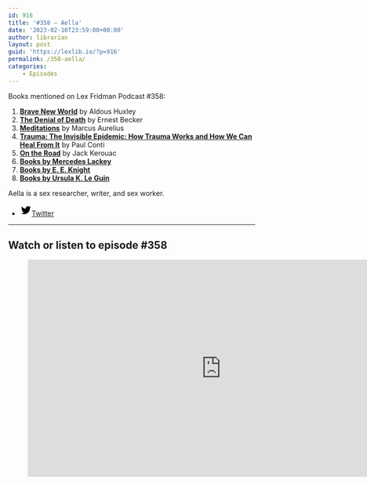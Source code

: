 ```yaml
---
id: 916
title: '#358 – Aella'
date: '2023-02-10T23:59:00+00:00'
author: librarian
layout: post
guid: 'https://lexlib.io/?p=916'
permalink: /358-aella/
categories:
    - Episodes
---
```


Books mentioned on Lex Fridman Podcast #358:

1. **[Brave New World](https://amzn.to/3jTLvAY)** by Aldous Huxley
2. **[The Denial of Death](https://amzn.to/3S7rOlX)** by Ernest Becker
3. **[Meditations](https://amzn.to/3Xouso8)** by Marcus Aurelius
4. **[Trauma: The Invisible Epidemic: How Trauma Works and How We Can Heal From It](https://amzn.to/3Ye235A)** by Paul Conti
5. **[On the Road](https://amzn.to/3XptB6A)** by Jack Kerouac
6. **[Books by Mercedes Lackey](https://amzn.to/3jKmUhX)**
7. **[Books by E. E. Knight](https://amzn.to/3RP7Hst)**
8. **[Books by Ursula K. Le Guin](https://amzn.to/3IenuNd)**

Aella is a sex researcher, writer, and sex worker.

- [<svg aria-hidden="true" focusable="false" height="24" version="1.1" viewbox="0 0 24 24" width="24" xmlns="http://www.w3.org/2000/svg"><path d="M22.23,5.924c-0.736,0.326-1.527,0.547-2.357,0.646c0.847-0.508,1.498-1.312,1.804-2.27 c-0.793,0.47-1.671,0.812-2.606,0.996C18.324,4.498,17.257,4,16.077,4c-2.266,0-4.103,1.837-4.103,4.103 c0,0.322,0.036,0.635,0.106,0.935C8.67,8.867,5.647,7.234,3.623,4.751C3.27,5.357,3.067,6.062,3.067,6.814 c0,1.424,0.724,2.679,1.825,3.415c-0.673-0.021-1.305-0.206-1.859-0.513c0,0.017,0,0.034,0,0.052c0,1.988,1.414,3.647,3.292,4.023 c-0.344,0.094-0.707,0.144-1.081,0.144c-0.264,0-0.521-0.026-0.772-0.074c0.522,1.63,2.038,2.816,3.833,2.85 c-1.404,1.1-3.174,1.756-5.096,1.756c-0.331,0-0.658-0.019-0.979-0.057c1.816,1.164,3.973,1.843,6.29,1.843 c7.547,0,11.675-6.252,11.675-11.675c0-0.178-0.004-0.355-0.012-0.531C20.985,7.47,21.68,6.747,22.23,5.924z"></path></svg><span class="wp-block-social-link-label screen-reader-text">Twitter</span>](https://twitter.com/aella_girl/)

- - - - - -

## Watch or listen to episode #358

<figure class="wp-block-embed is-type-video is-provider-youtube wp-block-embed-youtube wp-embed-aspect-16-9 wp-has-aspect-ratio"><div class="wp-block-embed__wrapper"><iframe allow="accelerometer; autoplay; clipboard-write; encrypted-media; gyroscope; picture-in-picture; web-share" allowfullscreen="" frameborder="0" height="443" loading="lazy" src="https://www.youtube.com/embed/cFSrxSBrgSc?feature=oembed" title="Aella: Sex Work, OnlyFans, Porn, Escorting, Dating, and Human Sexuality | Lex Fridman Podcast #358" width="788"></iframe></div></figure>